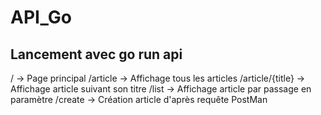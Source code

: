 # API_Go
## Lancement avec go run api
/ -> Page principal
/article -> Affichage tous les articles
/article/{title} -> Affichage article suivant son titre
/list -> Affichage article par passage en paramètre
/create -> Création article d'après requête PostMan
